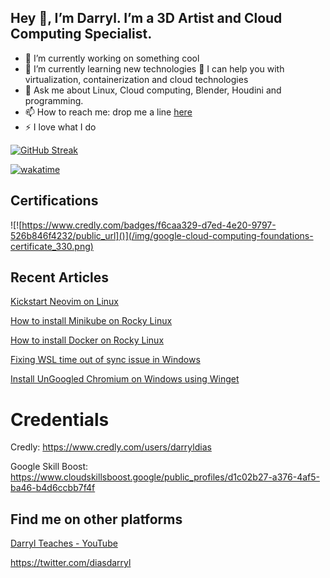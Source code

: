 <!--
**DarrylDias/darryldias** is a ✨ _special_ ✨ repository because its `README.md` (this file) appears on this GitHub profile.

Here are some ideas to get you started:

- 🔭 I’m currently working on something cool
- 🌱 I’m currently learning new technologies
 👯 I’m looking to collaborate on ... 
 🤔 I’m looking for help with ... 
- 💬 Ask me about Linux, game development, Maya and Blender programming.
- 📫 How to reach me: by click [this link](https://darryldias.me/email/)
 ⚡ Fun fact:

-->

## Hey 👋, I’m Darryl. I’m a 3D Artist and Cloud Computing Specialist.

- 🔭 I’m currently working on something cool
- 🌱 I’m currently learning new technologies 
  🤔 I can help you with virtualization, containerization and cloud technologies
- 💬 Ask me about Linux, Cloud computing, Blender, Houdini and programming.
- 📫 How to reach me: drop me a line [here](https://darryldias.me/email/)
- ⚡ I love what I do



[![GitHub Streak](https://streak-stats.demolab.com?user=darryldias&theme=github-light&hide_border=true&date_format=M%20j%5B%2C%20Y%5D)](https://git.io/streak-stats)

[![wakatime](https://wakatime.com/badge/user/c40221e5-7a57-49e8-bf5c-458811fd75d1.svg)](https://wakatime.com/@c40221e5-7a57-49e8-bf5c-458811fd75d1)

## Certifications
![![https://www.credly.com/badges/f6caa329-d7ed-4e20-9797-526b846f4232/public_url]()](/img/google-cloud-computing-foundations-certificate_330.png)

## Recent Articles

[Kickstart Neovim on Linux](https://darryldias.me/2023/kickstart-neovim-on-linux/)

[How to install Minikube on Rocky Linux](https://darryldias.me/2023/how-to-install-minikube-on-rocky-linux/)

[How to install Docker on Rocky Linux ](https://darryldias.me/2023/how-to-install-docker-on-rocky-linux/)

[Fixing WSL time out of sync issue in Windows](https://darryldias.me/2023/fixing-wsl-time-out-of-sync-issue-in-windows/)

[Install UnGoogled Chromium on Windows using Winget](https://darryldias.me/2023/ungoogled-chromium-on-windows/)



# Credentials
Credly: https://www.credly.com/users/darryldias

Google Skill Boost: https://www.cloudskillsboost.google/public_profiles/d1c02b27-a376-4af5-ba46-b4d6ccbb7f4f

## Find me on other platforms

[Darryl Teaches - YouTube](https://www.youtube.com/@DarrylTeaches)

https://twitter.com/diasdarryl
